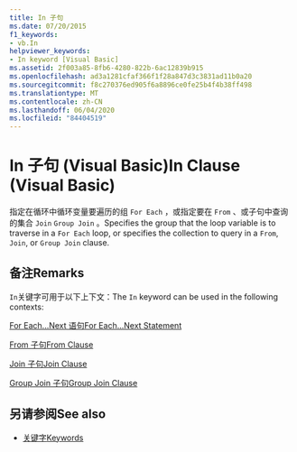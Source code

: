```yaml
---
title: In 子句
ms.date: 07/20/2015
f1_keywords:
- vb.In
helpviewer_keywords:
- In keyword [Visual Basic]
ms.assetid: 2f003a85-8fb6-4280-822b-6ac12839b915
ms.openlocfilehash: ad3a1281cfaf366f1f28a847d3c3831ad11b0a20
ms.sourcegitcommit: f8c270376ed905f6a8896ce0fe25b4f4b38ff498
ms.translationtype: MT
ms.contentlocale: zh-CN
ms.lasthandoff: 06/04/2020
ms.locfileid: "84404519"
---
```

# <a name="in-clause-visual-basic"></a><span data-ttu-id="7440c-102">In 子句 (Visual Basic)</span><span class="sxs-lookup"><span data-stu-id="7440c-102">In Clause (Visual Basic)</span></span>
<span data-ttu-id="7440c-103">指定在循环中循环变量要遍历的组 `For Each` ，或指定要在 `From` 、或子句中查询的集合 `Join` `Group Join` 。</span><span class="sxs-lookup"><span data-stu-id="7440c-103">Specifies the group that the loop variable is to traverse in a `For Each` loop, or specifies the collection to query in a `From`, `Join`, or `Group Join` clause.</span></span>  
  
## <a name="remarks"></a><span data-ttu-id="7440c-104">备注</span><span class="sxs-lookup"><span data-stu-id="7440c-104">Remarks</span></span>  
 <span data-ttu-id="7440c-105">`In`关键字可用于以下上下文：</span><span class="sxs-lookup"><span data-stu-id="7440c-105">The `In` keyword can be used in the following contexts:</span></span>  
  
 [<span data-ttu-id="7440c-106">For Each...Next 语句</span><span class="sxs-lookup"><span data-stu-id="7440c-106">For Each...Next Statement</span></span>](for-each-next-statement.md)  
  
 [<span data-ttu-id="7440c-107">From 子句</span><span class="sxs-lookup"><span data-stu-id="7440c-107">From Clause</span></span>](../queries/from-clause.md)  
  
 [<span data-ttu-id="7440c-108">Join 子句</span><span class="sxs-lookup"><span data-stu-id="7440c-108">Join Clause</span></span>](../queries/join-clause.md)  
  
 [<span data-ttu-id="7440c-109">Group Join 子句</span><span class="sxs-lookup"><span data-stu-id="7440c-109">Group Join Clause</span></span>](../queries/group-join-clause.md)  
  
## <a name="see-also"></a><span data-ttu-id="7440c-110">另请参阅</span><span class="sxs-lookup"><span data-stu-id="7440c-110">See also</span></span>

- [<span data-ttu-id="7440c-111">关键字</span><span class="sxs-lookup"><span data-stu-id="7440c-111">Keywords</span></span>](../keywords/index.md)
